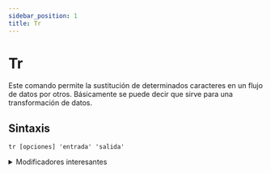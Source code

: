 ```yaml
---
sidebar_position: 1
title: Tr
---
```

# Tr
Este comando permite la sustitución de determinados caracteres en un flujo de datos por otros. Básicamente se puede decir que sirve para una transformación de datos.

## Sintaxis
```
tr [opciones] 'entrada' 'salida'
```
<details>
<summary>
Modificadores interesantes
</summary>


**- s**: permite eliminar caracteres duplicados

```bash
tr -s ' ' # Elimina los espacios superiores a 1
```

**'a-z' 'A-Z'**: permite pasar de minúsculas a mayúsculas
```bash
echo "A mayúsculas todo el texto" | tr 'a-z' 'A-Z'
```

**- d**: permite eliminar ciertos caracteres
```bash
echo "abcd123x45Yz" | tr -d 'a-z'
```
**[a] [b]**: permite sustituir un conjunto de caracteres por otros
```bash
echo "Esto es un ejemplo" | tr 'e' '3'
```
</details>
